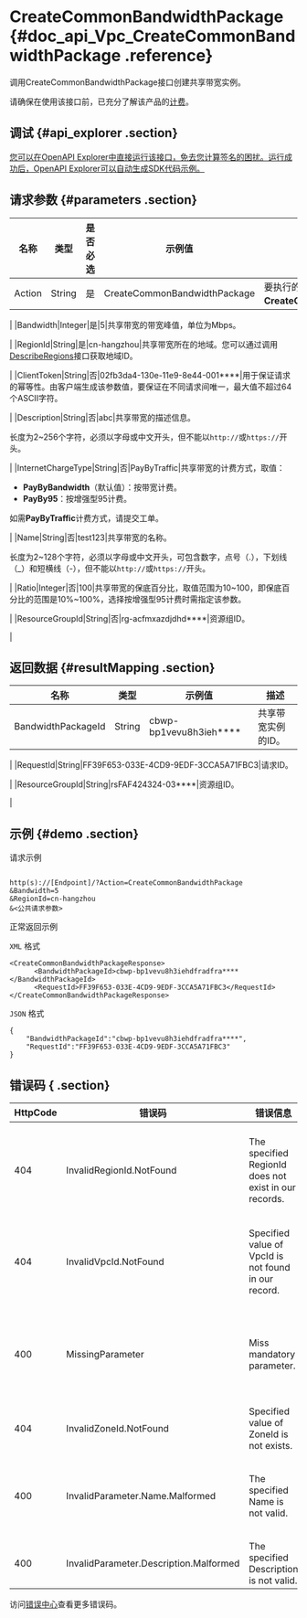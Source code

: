 # CreateCommonBandwidthPackage {#doc_api_Vpc_CreateCommonBandwidthPackage .reference}

调用CreateCommonBandwidthPackage接口创建共享带宽实例。

请确保在使用该接口前，已充分了解该产品的[计费](~~89725~~)。

## 调试 {#api_explorer .section}

[您可以在OpenAPI Explorer中直接运行该接口，免去您计算签名的困扰。运行成功后，OpenAPI Explorer可以自动生成SDK代码示例。](https://api.aliyun.com/#product=Vpc&api=CreateCommonBandwidthPackage&type=RPC&version=2016-04-28)

## 请求参数 {#parameters .section}

|名称|类型|是否必选|示例值|描述|
|--|--|----|---|--|
|Action|String|是|CreateCommonBandwidthPackage|要执行的操作，取值：**CreateCommonBandwidthPackage**。

 |
|Bandwidth|Integer|是|5|共享带宽的带宽峰值，单位为Mbps。

 |
|RegionId|String|是|cn-hangzhou|共享带宽所在的地域。您可以通过调用[DescribeRegions](~~36063~~)接口获取地域ID。

 |
|ClientToken|String|否|02fb3da4-130e-11e9-8e44-001\*\*\*\*|用于保证请求的幂等性。由客户端生成该参数值，要保证在不同请求间唯一，最大值不超过64个ASCII字符。

 |
|Description|String|否|abc|共享带宽的描述信息。

 长度为2~256个字符，必须以字母或中文开头，但不能以`http://`或`https://`开头。

 |
|InternetChargeType|String|否|PayByTraffic|共享带宽的计费方式，取值：

 -   **PayByBandwidth**（默认值）：按带宽计费。
-   **PayBy95**：按增强型95计费。

 如需**PayByTraffic**计费方式，请提交工单。

 |
|Name|String|否|test123|共享带宽的名称。

 长度为2~128个字符，必须以字母或中文开头，可包含数字，点号（.），下划线（\_）和短横线（-），但不能以`http://`或`https://`开头。

 |
|Ratio|Integer|否|100|共享带宽的保底百分比，取值范围为10~100，即保底百分比的范围是10%~100%，选择按增强型95计费时需指定该参数。

 |
|ResourceGroupId|String|否|rg-acfmxazdjdhd\*\*\*\*|资源组ID。

 |

## 返回数据 {#resultMapping .section}

|名称|类型|示例值|描述|
|--|--|---|--|
|BandwidthPackageId|String|cbwp-bp1vevu8h3ieh\*\*\*\*|共享带宽实例的ID。

 |
|RequestId|String|FF39F653-033E-4CD9-9EDF-3CCA5A71FBC3|请求ID。

 |
|ResourceGroupId|String|rsFAF424324-03\*\*\*\*|资源组ID。

 |

## 示例 {#demo .section}

请求示例

``` {#request_demo}

http(s)://[Endpoint]/?Action=CreateCommonBandwidthPackage
&Bandwidth=5
&RegionId=cn-hangzhou
&<公共请求参数>

```

正常返回示例

`XML` 格式

``` {#xml_return_success_demo}
<CreateCommonBandwidthPackageResponse>
      <BandwidthPackageId>cbwp-bp1vevu8h3iehdfradfra****</BandwidthPackageId>
      <RequestId>FF39F653-033E-4CD9-9EDF-3CCA5A71FBC3</RequestId>
</CreateCommonBandwidthPackageResponse>
```

`JSON` 格式

``` {#json_return_success_demo}
{
	"BandwidthPackageId":"cbwp-bp1vevu8h3iehdfradfra****",
	"RequestId":"FF39F653-033E-4CD9-9EDF-3CCA5A71FBC3"
}
```

## 错误码 { .section}

|HttpCode|错误码|错误信息|描述|
|--------|---|----|--|
|404|InvalidRegionId.NotFound|The specified RegionId does not exist in our records.|指定的 RegionId 不存在，请您检查此产品在该地域是否可用。|
|404|InvalidVpcId.NotFound|Specified value of VpcId is not found in our record.|该 VPC 不存在，请您检查输入的 VPC 是否正确。|
|400|MissingParameter|Miss mandatory parameter.|缺少必要参数,请您检查必填参数是否都已填后再进行操作。|
|404|InvalidZoneId.NotFound|Specified value of ZoneId is not exists.|该可用区不存在。|
|400|InvalidParameter.Name.Malformed|The specified Name is not valid.|该名称不合法，请您按照正确的格式书写名称。|
|400|InvalidParameter.Description.Malformed|The specified Description is not valid.|该描述不合法。|

访问[错误中心](https://error-center.aliyun.com/status/product/Vpc)查看更多错误码。

